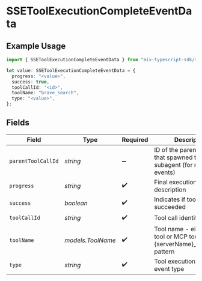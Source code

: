 # SSEToolExecutionCompleteEventData

## Example Usage

```typescript
import { SSEToolExecutionCompleteEventData } from "mix-typescript-sdk/models";

let value: SSEToolExecutionCompleteEventData = {
  progress: "<value>",
  success: true,
  toolCallId: "<id>",
  toolName: "brave_search",
  type: "<value>",
};
```

## Fields

| Field                                                                                | Type                                                                                 | Required                                                                             | Description                                                                          |
| ------------------------------------------------------------------------------------ | ------------------------------------------------------------------------------------ | ------------------------------------------------------------------------------------ | ------------------------------------------------------------------------------------ |
| `parentToolCallId`                                                                   | *string*                                                                             | :heavy_minus_sign:                                                                   | ID of the parent tool call that spawned this subagent (for nested events)            |
| `progress`                                                                           | *string*                                                                             | :heavy_check_mark:                                                                   | Final execution progress description                                                 |
| `success`                                                                            | *boolean*                                                                            | :heavy_check_mark:                                                                   | Indicates if tool execution succeeded                                                |
| `toolCallId`                                                                         | *string*                                                                             | :heavy_check_mark:                                                                   | Tool call identifier                                                                 |
| `toolName`                                                                           | *models.ToolName*                                                                    | :heavy_check_mark:                                                                   | Tool name - either a core tool or MCP tool following {serverName}_{toolName} pattern |
| `type`                                                                               | *string*                                                                             | :heavy_check_mark:                                                                   | Tool execution complete event type                                                   |